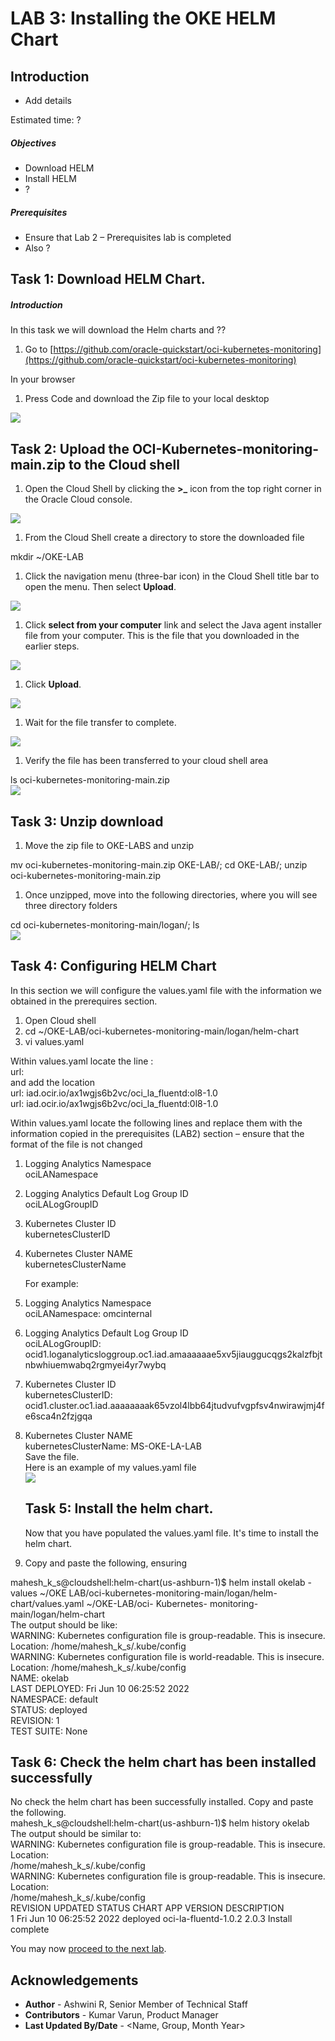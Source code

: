 
# LAB 3: Installing the OKE HELM Chart

## Introduction

*   Add details

Estimated time: ?  

##### Objectives

*   Download HELM
*   Install HELM
*   ?




##### Prerequisites

*   Ensure that Lab 2 – Prerequisites lab is completed
*   Also ?



## Task 1: Download HELM Chart.



##### Introduction

In this task we will download the Helm charts and ??  

1.  Go to [https://github.com/oracle-quickstart/oci-kubernetes-monitoring](https://github.com/oracle-quickstart/oci-kubernetes-monitoring)

In your browser

1.  Press Code and download the Zip file to your local desktop

![](attachments/4157037481/4157037482.png)  

## Task 2: Upload the OCI-Kubernetes-monitoring-main.zip to the Cloud shell

1.  Open the Cloud Shell by clicking the **\>\_** icon from the top right corner in the Oracle Cloud console.

![](attachments/4157037481/4157037483.png)

1.  From the Cloud Shell create a directory to store the downloaded file

mkdir ~/OKE-LAB  

1.  Click the navigation menu (three-bar icon) in the Cloud Shell title bar to open the menu. Then select **Upload**.

![](attachments/4157037481/4157037484.png)

1.  Click **select from your computer** link and select the Java agent installer file from your computer. This is the file that you downloaded in the earlier steps.


![](attachments/4157037481/4157037485.png)  


1.  Click **Upload**.

![](attachments/4157037481/4157037486.png)  


1.  Wait for the file transfer to complete.


![](attachments/4157037481/4157037487.png)  

1.  Verify the file has been transferred to your cloud shell area


ls oci-kubernetes-monitoring-main.zip  
![](attachments/4157037481/4157037488.png)  

## Task 3: Unzip download



1.  Move the zip file to OKE-LABS and unzip


mv oci-kubernetes-monitoring-main.zip OKE-LAB/; cd OKE-LAB/; unzip oci-kubernetes-monitoring-main.zip

1.  Once unzipped, move into the following directories, where you will see three directory folders

cd oci-kubernetes-monitoring-main/logan/; ls  
![](attachments/4157037481/4157037489.png)  







## Task 4: Configuring HELM Chart

In this section we will configure the values.yaml file with the information we obtained in the prerequires section.  

1.  Open Cloud shell
2.  cd ~/OKE-LAB/oci-kubernetes-monitoring-main/logan/helm-chart
3.  vi values.yaml



Within values.yaml locate the line :  
url:  
and add the location  
url: iad.ocir.io/ax1wgjs6b2vc/oci\_la\_fluentd:ol8-1.0  
url: iad.ocir.io/ax1wgjs6b2vc/oci\_la\_fluentd:0l8-1.0  




Within values.yaml locate the following lines and replace them with the information copied in the prerequisites (LAB2) section – ensure that the format of the file is not changed  


1.  Logging Analytics Namespace  
    ociLANamespace
2.  Logging Analytics Default Log Group ID  
    ociLALogGroupID
3.  Kubernetes Cluster ID  
    kubernetesClusterID
4.  Kubernetes Cluster NAME  
    kubernetesClusterName  


    For example:  

5.  Logging Analytics Namespace  
    ociLANamespace: omcinternal
6.  Logging Analytics Default Log Group ID  
    ociLALogGroupID: ocid1.loganalyticsloggroup.oc1.iad.amaaaaaae5xv5jiauggucqgs2kalzfbjtnbwhiuemwabq2rgmyei4yr7wybq
7.  Kubernetes Cluster ID  
    kubernetesClusterID: ocid1.cluster.oc1.iad.aaaaaaaak65vzol4lbb64jtudvufvgpfsv4nwirawjmj4fe6sca4n2fzjgqa
8.  Kubernetes Cluster NAME  
    kubernetesClusterName: MS-OKE-LA-LAB  
    Save the file.  
    Here is an example of my values.yaml file  
    ![](attachments/4157037481/4157037490.png)  

    ## Task 5: Install the helm chart.

    Now that you have populated the values.yaml file. It's time to install the helm chart.  

9.  Copy and paste the following, ensuring

mahesh\_k\_s@cloudshell:helm-chart(us-ashburn-1)$ helm install okelab -values ~/OKE LAB/oci-kubernetes-monitoring-main/logan/helm-chart/values.yaml ~/OKE-LAB/oci- Kubernetes- monitoring-main/logan/helm-chart  
The output should be like:  
WARNING: Kubernetes configuration file is group-readable. This is insecure. Location: /home/mahesh\_k\_s/.kube/config  
WARNING: Kubernetes configuration file is world-readable. This is insecure. Location: /home/mahesh\_k\_s/.kube/config  
NAME: okelab  
LAST DEPLOYED: Fri Jun 10 06:25:52 2022  
NAMESPACE: default  
STATUS: deployed  
REVISION: 1  
TEST SUITE: None  

## Task 6: Check the helm chart has been installed successfully


No check the helm chart has been successfully installed. Copy and paste the following.  
mahesh\_k\_s@cloudshell:helm-chart(us-ashburn-1)$ helm history okelab  
The output should be similar to:  
WARNING: Kubernetes configuration file is group-readable. This is insecure. Location:  
/home/mahesh\_k\_s/.kube/config  
WARNING: Kubernetes configuration file is group-readable. This is insecure. Location:  
/home/mahesh\_k\_s/.kube/config  
REVISION UPDATED STATUS CHART APP VERSION DESCRIPTION  
1 Fri Jun 10 06:25:52 2022 deployed oci-la-fluentd-1.0.2 2.0.3 Install complete

You may now [proceed to the next lab](#next).


## Acknowledgements
* **Author** - Ashwini R, Senior Member of Technical Staff
* **Contributors** -  Kumar Varun, Product Manager
* **Last Updated By/Date** - <Name, Group, Month Year>
